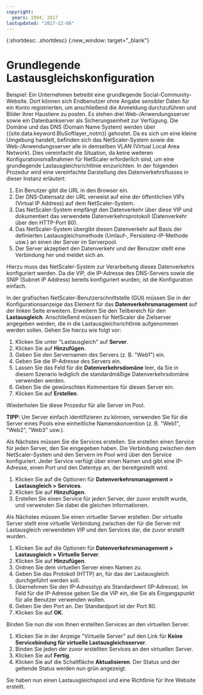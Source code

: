 ```yaml
---
copyright:
  years: 1994, 2017
lastupdated: "2017-12-06"
---
```


{:shortdesc: .shortdesc}
{:new_window: target="_blank"}

# Grundlegende Lastausgleichskonfiguration
Beispiel: Ein Unternehmen betreibt eine grundlegende Social-Community-Website. Dort können sich Endbenutzer ohne Angabe sensibler Daten für ein Konto registrierten, um anschließend die Anmeldung durchzuführen und Bilder ihrer Haustiere zu posten. Es stehen drei Web-/Anwendungsserver sowie ein Datenbankserver als Sicherungseinheit zur Verfügung. Die Domäne und das DNS (Domain Name System) werden über {{site.data.keyword.BluSoftlayer_notm}} gehostet. Da es sich um eine kleine Umgebung handelt, befinden sich das NetScaler-System sowie die Web-/Anwendungsserver alle in demselben VLAN (Virtual Local Area Network). Dies vereinfacht die Situation, da keine weiteren Konfigurationsmaßnahmen für NetScaler erforderlich sind, um eine grundlegende Lastausgleichsrichtlinie einzurichten. In der folgenden Prozedur wird eine vereinfachte Darstellung des Datenverkehrsflusses in dieser Instanz erläutert:

1. Ein Benutzer gibt die URL in den Browser ein.
2. Der DNS-Datensatz der URL verweist auf eine der öffentlichen VIPs (Virtual IP Address) auf dem NetScaler-System.
3. Das NetScaler-System empfängt den Datenverkehr über diese VIP und dokumentiert das verwendete Datenverkehrsprotokoll (Datenverkehr über den HTTP-Port 80).
4. Das NetScaler-System übergibt diesen Datenverkehr auf Basis der definierten Lastausgleichsmethode (Umlauf-, Persistenz-IP-Methode usw.) an einen der Server im Serverpool.
5. Der Server akzeptiert den Datenverkehr und der Benutzer stellt eine Verbindung her und meldet sich an.

Hierzu muss das NetScaler-System zur Verarbeitung dieses Datenverkehrs konfiguriert werden. Da die VIP, die IP-Adresse des DNS-Servers sowie die SNIP (Subnet IP Address) bereits konfiguriert wurden, ist die Konfiguration einfach. 

In der grafischen NetScaler-Benutzerschnittstelle (GUI) müssen Sie in der Konfigurationsanzeige das Element für das **Datenverkehrsmanagement** auf der linken Seite erweitern. Erweitern Sie den Teilbereich für den **Lastausgleich**. Anschließend müssen für NetScaler die Zielserver angegeben werden, die in die Lastausgleichsrichtlinie aufgenommen werden sollen. Gehen Sie hierzu wie folgt vor:

1. Klicken Sie unter "Lastausgleich" auf **Server**.
2. Klicken Sie auf **Hinzufügen**.
3. Geben Sie den Servernamen des Servers (z. B. "Web1") ein.
4. Geben Sie die IP-Adresse des Servers ein.
5. Lassen Sie das Feld für die **Datenverkehrsdomäne** leer, da Sie in diesem Szenario lediglich die standardmäßige Datenverkehrsdomäne verwenden werden.
6. Geben Sie die gewünschten Kommentare für diesen Server ein.
7. Klicken Sie auf **Erstellen**.

Wiederholen Sie diese Prozedur für alle Server im Pool.  

**TIPP:** Um Server einfach identifizieren zu können, verwenden Sie für die Server eines Pools eine einheitliche Namenskonvention (z. B. "Web1", "Web2", "Web3" usw.).

Als Nächstes müssen Sie die Services erstellen. Sie erstellen einen Service für jeden Server, den Sie eingegeben haben. Die Verbindung zwischen dem NetScaler-System und den Servern im Pool wird über den Service konfiguriert. Jeder Service verfügt über einen Namen und gibt eine IP-Adresse, einen Port und den Datentyp an, der bereitgestellt wird.

1. Klicken Sie auf die Optionen für **Datenverkehrsmanagement > Lastausgleich > Services**.
2. Klicken Sie auf **Hinzufügen**.
3. Erstellen Sie einen Service für jeden Server, der zuvor erstellt wurde, und verwenden Sie dabei die gleichen Informationen.

Als Nächstes müssen Sie einen virtueller Server erstellen. Der virtuelle Server stellt eine virtuelle Verbindung zwischen der für die Server mit Lastausgleich verwendeten VIP und den Services dar, die zuvor erstellt wurden.

1. Klicken Sie auf die Optionen für **Datenverkehrsmanagement > Lastausgleich > Virtuelle Server**.
2. Klicken Sie auf **Hinzufügen**.
3. Ordnen Sie dem virtuellen Server einen Namen zu.
4. Geben Sie das Protokoll (HTTP) an, für das der Lastausgleich durchgeführt werden soll.
5. Übernehmen Sie den IP-Adresstyp als Standardwert (IP-Adresse). Im Feld für die IP-Adresse geben Sie die VIP ein, die Sie als Eingangspunkt für alle Benutzer verwenden wollen.
6. Geben Sie den Port an. Der Standardport ist der Port 80.
7. Klicken Sie auf **OK**.

Binden Sie nun die von Ihnen erstellten Services an den virtuellen Server.

1. Klicken Sie in der Anzeige "Virtuelle Server" auf den Link für **Keine Servicebindung für virtuelle Lastausgleichsserver**.
2. Binden Sie jeden der zuvor erstellten Services an den virtuellen Server.
3. Klicken Sie auf **Fertig**.
4. Klicken Sie auf die Schaltfläche **Aktualisieren**. Der Status und der geltende Status werden nun grün angezeigt.

Sie haben nun einen Lastausgleichspool und eine Richtlinie für Ihre Website erstellt.
